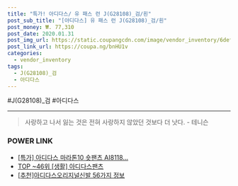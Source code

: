 ```yaml
--- 
title: "특가! 아디다스/ 유 패스 런 J(G28108)_검/흰" 
post_sub_title: "[아디다스] 유 패스 런 J(G28108)_검/흰" 
post_money: ₩. 77,310 
post_date: 2020.01.31 
post_img_url: https://static.coupangcdn.com/image/vendor_inventory/6def/6da50ded6c7a72d8fc1fecf5b9f06b218695e107ec3749646e65ca52d059.jpg 
post_link_url: https://coupa.ng/bnHU1v 
categories: 
  - vendor_inventory 
tags: 
  - J(G28108)_검 
  - 아디다스 
--- 
```

  #J(G28108)_검 #아디다스 
<hr> 

> 사랑하고 나서 잃는 것은 전혀 사랑하지 않았던 것보다 더 낫다. - 테니슨 


### POWER LINK

* <a href="https://blog.naver.com/an0733/221788309734" target="_blank">[특가] 아디다스 마라톤10 숏팬츠 AI8118...</a>
* <a href="https://blog.naver.com/an0733/221784615792" target="_blank"> TOP ~46위 [생활] 아디다스팬츠</a>
* <a href="https://blog.naver.com/fasyy4321/221789884998" target="_blank">[추천]아디다스오리지널신발 56가지 정보</a>
